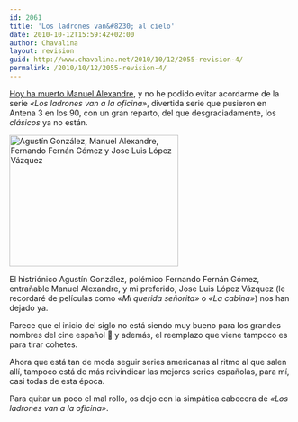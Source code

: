 ```yaml
---
id: 2061
title: 'Los ladrones van&#8230; al cielo'
date: 2010-10-12T15:59:42+02:00
author: Chavalina
layout: revision
guid: http://www.chavalina.net/2010/10/12/2055-revision-4/
permalink: /2010/10/12/2055-revision-4/
---
```

[Hoy ha muerto Manuel Alexandre](http://www.vayatele.com/profesionales/fallece-el-actor-manuel-alexandre), y no he podido evitar acordarme de la serie _«Los ladrones van a la oficina»_, divertida serie que pusieron en Antena 3 en los 90, con un gran reparto, del que desgraciadamente, los _clásicos_ ya no están.

<img title="Parte del reparto de Los ladrones van a la oficina" src="http://www.chavalina.net/imagenes/2010/10/ladrones.jpg" alt="Agustín González, Manuel Alexandre, Fernando Fernán Gómez y Jose Luis López Vázquez" width="300" height="233" /> 

El histriónico Agustín González, polémico Fernando Fernán Gómez, entrañable Manuel Alexandre, y mi preferido, Jose Luis López Vázquez (le recordaré de películas como _«Mi querida señorita»_ o _«La cabina»_) nos han dejado ya.

Parece que el inicio del siglo no está siendo muy bueno para los grandes nombres del cine español 🙁 y además, el reemplazo que viene tampoco es para tirar cohetes.

Ahora que está tan de moda seguir series americanas al ritmo al que salen allí, tampoco está de más reivindicar las mejores series españolas, para mí, casi todas de esta época.

Para quitar un poco el mal rollo, os dejo con la simpática cabecera de _«Los ladrones van a la oficina»_.